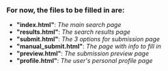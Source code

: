 ### For now, the files to be filled in are:
- **"index.html"**: *The main search page*
- **"results.html"**: *The search results page*
- **"submit.html"**: *The 3 options for submission page*
- **"manual_submit.html"**: *The page with info to fill in*
- **"preview.html"**: *The submission preview page*
- **"profile.html"**: *The user's personal profile page*
